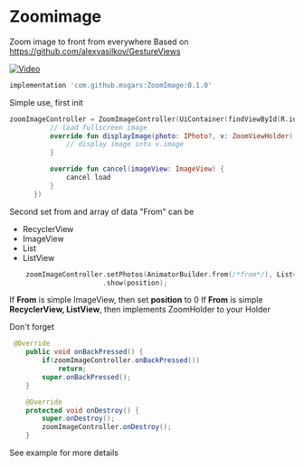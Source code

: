 # Zoomimage
Zoom image to front from everywhere 
Based on https://github.com/alexvasilkov/GestureViews

[![Video](https://i.ytimg.com/vi/liuGlyL95Gc/2.jpg?time=1477051509642)](https://youtu.be/liuGlyL95Gc "Video")

```gradle
implementation 'com.github.msgars:ZoomImage:0.1.0'
```

Simple use, first init

```kotlin
zoomImageController = ZoomImageController(UiContainer(findViewById(R.id.rootView)), object : Displayer {
          // load fullscreen image
          override fun displayImage(photo: IPhoto?, v: ZoomViewHolder) {
              // display image into v.image
          }

          override fun cancel(imageView: ImageView) {
              cancel load
          }
      })
```

Second set from and array of data
"From" can be
- RecyclerView
- ImageView
- List<ImageView>
- ListView

```kotlin
    zoomImageController.setPhotos(AnimatorBuilder.from(/*from*/), List<IPhoto>)
                       .show(position);
```

If **From** is simple ImageView, then set **position** to 0
If **From** is simple **RecyclerView, ListView**, then implements ZoomHolder to your Holder

Don't forget 
```java
 @Override
    public void onBackPressed() {
        if(zoomImageController.onBackPressed())
            return;
        super.onBackPressed();
    }

    @Override
    protected void onDestroy() {
        super.onDestroy();
        zoomImageController.onDestroy();
    }
```

See example for more details